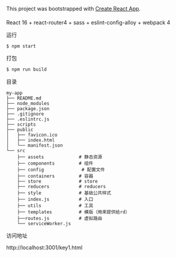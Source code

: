 This project was bootstrapped with [Create React App](https:#github.com/facebook/create-react-app).

#### 

React 16 + react-router4 + sass + eslint-config-alloy + webpack 4

运行

```js
$ npm start
```

打包

```js
$ npm run build
```

目录

```
my-app
├── README.md
├── node_modules
├── package.json
├── .gitignore 
├── .eslintrc.js
├── scripts
├── public          
│   ├── favicon.ico
│   ├── index.html
│   └── manifest.json
└── src
    ├── assets             # 静态资源
    ├── components         # 组件
    ├── config              # 配置文件
    ├── containers         # 容器
    ├── store              # store
    ├── reducers           # reducers
    ├── style              # 基础公共样式
    ├── index.js           # 入口
    ├── utils              # 工具
    ├── templates          # 模版（用来提供给rd）
    ├──routes.js           # 虚拟路由
    └── serviceWorker.js
```

访问地址

http://localhost:3001/key1.html